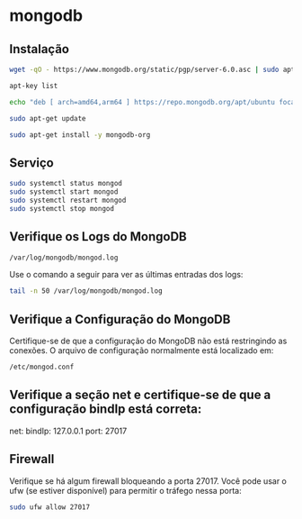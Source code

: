 # mongodb

## Instalação

```bash
wget -qO - https://www.mongodb.org/static/pgp/server-6.0.asc | sudo apt-key add -

apt-key list

echo "deb [ arch=amd64,arm64 ] https://repo.mongodb.org/apt/ubuntu focal/mongodb-org/6.0 multiverse" | sudo tee /etc/apt/sources.list.d/mongodb-org-6.0.list

sudo apt-get update

sudo apt-get install -y mongodb-org

```

## Serviço

```bash
sudo systemctl status mongod
sudo systemctl start mongod
sudo systemctl restart mongod
sudo systemctl stop mongod
```

## Verifique os Logs do MongoDB

```bash
/var/log/mongodb/mongod.log
```

Use o comando a seguir para ver as últimas entradas dos logs:

```bash
tail -n 50 /var/log/mongodb/mongod.log
```

## Verifique a Configuração do MongoDB

Certifique-se de que a configuração do MongoDB não está restringindo as conexões. O arquivo de configuração normalmente está localizado em:

```bash
/etc/mongod.conf
```

## Verifique a seção net e certifique-se de que a configuração bindIp está correta:

net:
  bindIp: 127.0.0.1
  port: 27017


## Firewall
Verifique se há algum firewall bloqueando a porta 27017. Você pode usar o ufw (se estiver disponível) para permitir o tráfego nessa porta:

```bash
sudo ufw allow 27017
```
